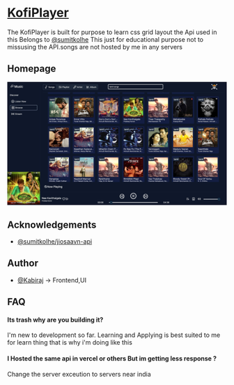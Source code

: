 
# [KofiPlayer](https://kofiplayer.vercel.app/)

The KofiPlayer is built for purpose to learn css grid layout 
the Api used in this Belongs to [@sumitkolhe](https://github.com/sumitkolhe/jiosaavn-api) This just for educational purpose not to missusing the API.songs are not hosted by me in any servers

## Homepage

![App Screenshot](https://github.com/kabirajk/KofiPlayer/raw/master/KofiPlayer.jpeg)


## Acknowledgements

 - [@sumitkolhe/jiosaavn-api](https://github.com/sumitkolhe/jiosaavn-api)


## Author

- [@Kabiraj](https://www.github.com/kabirajk) -> Frontend,UI


## FAQ

#### Its trash why are you building it? 

I'm new to development so far. Learning and Applying is best suited to me for learn thing that is why i'm doing like this

#### I Hosted the same api in vercel or others But im getting less response ?

Change the server exceution to servers near india 

